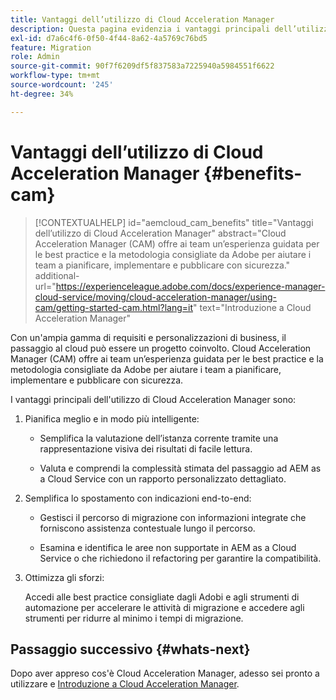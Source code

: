 ```yaml
---
title: Vantaggi dell’utilizzo di Cloud Acceleration Manager
description: Questa pagina evidenzia i vantaggi principali dell’utilizzo di Cloud Acceleration Manager.
exl-id: d7a6c4f6-0f50-4f44-8a62-4a5769c76bd5
feature: Migration
role: Admin
source-git-commit: 90f7f6209df5f837583a7225940a5984551f6622
workflow-type: tm+mt
source-wordcount: '245'
ht-degree: 34%

---
```


# Vantaggi dell’utilizzo di Cloud Acceleration Manager {#benefits-cam}

>[!CONTEXTUALHELP]
>id="aemcloud_cam_benefits"
>title="Vantaggi dell’utilizzo di Cloud Acceleration Manager"
>abstract="Cloud Acceleration Manager (CAM) offre ai team un’esperienza guidata per le best practice e la metodologia consigliate da Adobe per aiutare i team a pianificare, implementare e pubblicare con sicurezza."
>additional-url="https://experienceleague.adobe.com/docs/experience-manager-cloud-service/moving/cloud-acceleration-manager/using-cam/getting-started-cam.html?lang=it" text="Introduzione a Cloud Acceleration Manager"

Con un&#39;ampia gamma di requisiti e personalizzazioni di business, il passaggio al cloud può essere un progetto coinvolto. Cloud Acceleration Manager (CAM) offre ai team un’esperienza guidata per le best practice e la metodologia consigliate da Adobe per aiutare i team a pianificare, implementare e pubblicare con sicurezza.

I vantaggi principali dell&#39;utilizzo di Cloud Acceleration Manager sono:

1. Pianifica meglio e in modo più intelligente:

   * Semplifica la valutazione dell’istanza corrente tramite una rappresentazione visiva dei risultati di facile lettura.

   * Valuta e comprendi la complessità stimata del passaggio ad AEM as a Cloud Service con un rapporto personalizzato dettagliato.

1. Semplifica lo spostamento con indicazioni end-to-end:

   * Gestisci il percorso di migrazione con informazioni integrate che forniscono assistenza contestuale lungo il percorso.

   * Esamina e identifica le aree non supportate in AEM as a Cloud Service o che richiedono il refactoring per garantire la compatibilità.

1. Ottimizza gli sforzi:

   Accedi alle best practice consigliate dagli Adobi e agli strumenti di automazione per accelerare le attività di migrazione e accedere agli strumenti per ridurre al minimo i tempi di migrazione.

## Passaggio successivo {#whats-next}

Dopo aver appreso cos&#39;è Cloud Acceleration Manager, adesso sei pronto a utilizzare e [Introduzione a Cloud Acceleration Manager](https://experienceleague.adobe.com/docs/experience-manager-cloud-service/moving/cloud-acceleration-manager/using-cam/getting-started-cam.html?lang=it).

